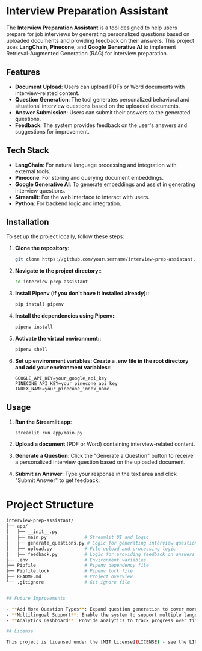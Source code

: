 # Interview Preparation Assistant

The **Interview Preparation Assistant** is a tool designed to help users prepare for job interviews by generating personalized questions based on uploaded documents and providing feedback on their answers. This project uses **LangChain**, **Pinecone**, and **Google Generative AI** to implement Retrieval-Augmented Generation (RAG) for interview preparation.

## Features

- **Document Upload**: Users can upload PDFs or Word documents with interview-related content.
- **Question Generation**: The tool generates personalized behavioral and situational interview questions based on the uploaded documents.
- **Answer Submission**: Users can submit their answers to the generated questions.
- **Feedback**: The system provides feedback on the user's answers and suggestions for improvement.

## Tech Stack

- **LangChain**: For natural language processing and integration with external tools.
- **Pinecone**: For storing and querying document embeddings.
- **Google Generative AI**: To generate embeddings and assist in generating interview questions.
- **Streamlit**: For the web interface to interact with users.
- **Python**: For backend logic and integration.

## Installation

To set up the project locally, follow these steps:

1. **Clone the repository**:
   ```bash
   git clone https://github.com/yourusername/interview-prep-assistant.git
2. **Navigate to the project directory:**:
   ```bash
   cd interview-prep-assistant
3. **Install Pipenv (if you don't have it installed already):**:
   ```bash
   pip install pipenv
4. **Install the dependencies using Pipenv:**:
   ```bash
   pipenv install
5. **Activate the virtual environment:**:
   ```bash
   pipenv shell
6. **Set up environment variables: Create a .env file in the root directory and add your environment variables:**:
   ```env
   GOOGLE_API_KEY=your_google_api_key
   PINECONE_API_KEY=your_pinecone_api_key
   INDEX_NAME=your_pinecone_index_name
## Usage

1. **Run the Streamlit app**:
   ```bash
   streamlit run app/main.py
2. **Upload a document** (PDF or Word) containing interview-related content.
  
3. **Generate a Question**: Click the "Generate a Question" button to receive a personalized interview question based on the uploaded document.
  
4. **Submit an Answer**: Type your response in the text area and click "Submit Answer" to get feedback.

# Project Structure

```bash
interview-prep-assistant/
├── app/
│   ├── __init__.py
│   ├── main.py              # Streamlit UI and logic
│   ├── generate_questions.py # Logic for generating interview questions
│   ├── upload.py            # File upload and processing logic
│   ├── feedback.py          # Logic for providing feedback on answers
├── .env                     # Environment variables
├── Pipfile                  # Pipenv dependency file
├── Pipfile.lock             # Pipenv lock file
├── README.md                # Project overview
└── .gitignore               # Git ignore file


## Future Improvements

- **Add More Question Types**: Expand question generation to cover more types of interview questions (technical, situational, etc.).
- **Multilingual Support**: Enable the system to support multiple languages for a more diverse user base.
- **Analytics Dashboard**: Provide analytics to track progress over time in interview preparation.

## License

This project is licensed under the [MIT License](LICENSE) - see the LICENSE file for details.

